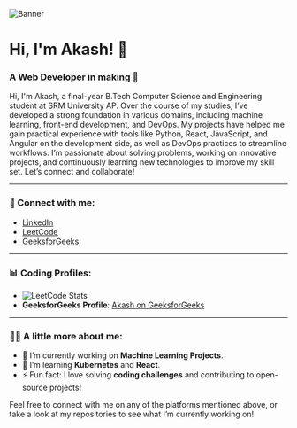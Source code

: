 <!-- Banner -->
![Banner](https://drive.google.com/uc?export=view&id=1AglJzeRiwOxeeOcrCxad1NKSUyvpAjxH)

# Hi, I'm Akash! 👋  
### A Web Developer in making 🚀

Hi, I'm Akash, a final-year B.Tech Computer Science and Engineering student at SRM University AP. Over the course of my studies, I’ve developed a strong foundation in various domains, including machine learning, front-end development, and DevOps. My projects have helped me gain practical experience with tools like Python, React, JavaScript, and Angular on the development side, as well as DevOps practices to streamline workflows. I’m passionate about solving problems, working on innovative projects, and continuously learning new technologies to improve my skill set. Let’s connect and collaborate!

---

### 🔗 Connect with me:
- [LinkedIn](https://www.linkedin.com/in/akash-ghosh-7b6b7127a)
- [LeetCode](https://leetcode.com/u/akashghosh19062003/)
- [GeeksforGeeks](https://www.geeksforgeeks.org/user/akash_gh/)

---

### 📊 Coding Profiles:
- ![LeetCode Stats](https://leetcard.jacoblin.cool/akashghosh19062003?theme=dark)
- **GeeksforGeeks Profile**: [Akash on GeeksforGeeks](https://www.geeksforgeeks.org/user/akash_gh/)

---

### 🧑‍💻 A little more about me:
- 🔭 I’m currently working on **Machine Learning Projects**.
- 🌱 I’m learning **Kubernetes** and **React**.
- ⚡ Fun fact: I love solving **coding challenges** and contributing to open-source projects!

Feel free to connect with me on any of the platforms mentioned above, or take a look at my repositories to see what I’m currently working on!
